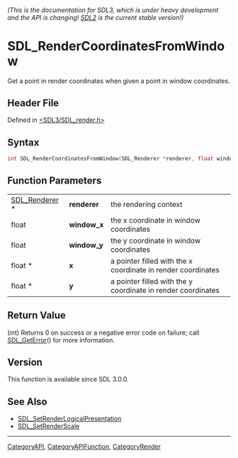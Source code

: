 ###### (This is the documentation for SDL3, which is under heavy development and the API is changing! [SDL2](https://wiki.libsdl.org/SDL2/) is the current stable version!)
# SDL_RenderCoordinatesFromWindow

Get a point in render coordinates when given a point in window coordinates.

## Header File

Defined in [<SDL3/SDL_render.h>](https://github.com/libsdl-org/SDL/blob/main/include/SDL3/SDL_render.h)

## Syntax

```c
int SDL_RenderCoordinatesFromWindow(SDL_Renderer *renderer, float window_x, float window_y, float *x, float *y);
```

## Function Parameters

|                                |              |                                                              |
| ------------------------------ | ------------ | ------------------------------------------------------------ |
| [SDL_Renderer](SDL_Renderer) * | **renderer** | the rendering context                                        |
| float                          | **window_x** | the x coordinate in window coordinates                       |
| float                          | **window_y** | the y coordinate in window coordinates                       |
| float *                        | **x**        | a pointer filled with the x coordinate in render coordinates |
| float *                        | **y**        | a pointer filled with the y coordinate in render coordinates |

## Return Value

(int) Returns 0 on success or a negative error code on failure; call
[SDL_GetError](SDL_GetError)() for more information.

## Version

This function is available since SDL 3.0.0.

## See Also

- [SDL_SetRenderLogicalPresentation](SDL_SetRenderLogicalPresentation)
- [SDL_SetRenderScale](SDL_SetRenderScale)

----
[CategoryAPI](CategoryAPI), [CategoryAPIFunction](CategoryAPIFunction), [CategoryRender](CategoryRender)

